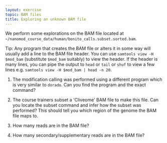 ```yaml
---
layout: exercise
topic: BAM files
title: Exploring an unknown BAM file
---
```


We perform some explorations on the BAM file located at
`~/nanomod_course_data/human/bonito_calls.subset.sorted.bam`.

Tip: Any program that creates the BAM file or alters it in some way will
usually add a line to the BAM file header.
You can use `samtools view -H $mod_bam` (substitute `$mod_bam` suitably) to view the header.
If the header is many lines, you can pipe the output to `head` or `tail` or `shuf` to view
a few lines e.g. `samtools view -H $mod_bam | head -n 20`.

1. The modification calling was performed using a different program which is
very similar to `dorado`. Can you find the program and the exact command?

2. The course trainers subset a 'Cliveome' BAM file to make this file.
Can you locate the subset command and infer how the subset was performed?
This should tell you which region of the genome the BAM file maps to.

3. How many reads are in the BAM file?

4. How many secondary/supplementary reads are in the BAM file?
